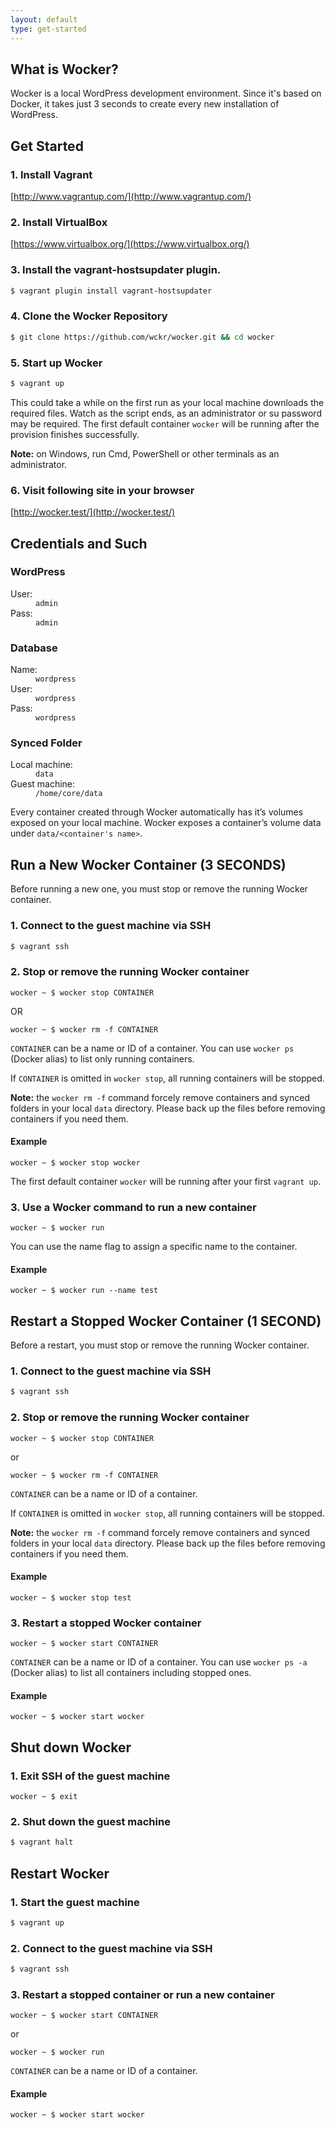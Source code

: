 ```yaml
---
layout: default
type: get-started
---
```


## What is Wocker?

Wocker is a local WordPress development environment. Since it's based on Docker, it takes just 3 seconds to create every new installation of WordPress.

## Get Started

### 1. Install Vagrant

[http://www.vagrantup.com/](http://www.vagrantup.com/)

### 2. Install VirtualBox

[https://www.virtualbox.org/](https://www.virtualbox.org/)

### 3. Install the vagrant-hostsupdater plugin.

```bash
$ vagrant plugin install vagrant-hostsupdater
```

### 4. Clone the Wocker Repository

```bash
$ git clone https://github.com/wckr/wocker.git && cd wocker
```

### 5. Start up Wocker

```bash
$ vagrant up
```

This could take a while on the first run as your local machine downloads the required files. Watch as the script ends, as an administrator or su password may be required. The first default container `wocker` will be running after the provision finishes successfully.

**Note:** on Windows, run Cmd, PowerShell or other terminals as an administrator.

### 6. Visit following site in your browser

[http://wocker.test/](http://wocker.test/)

## Credentials and Such

### WordPress

<dl class="dl_inline dl_10">
  <dt>User:</dt>
  <dd><code>admin</code></dd>

  <dt>Pass:</dt>
  <dd><code>admin</code></dd>
</dl>

### Database

<dl class="dl_inline dl_10">
  <dt>Name:</dt>
  <dd><code>wordpress</code></dd>

  <dt>User:</dt>
  <dd><code>wordpress</code></dd>

  <dt>Pass:</dt>
  <dd><code>wordpress</code></dd>
</dl>

### Synced Folder

<dl class="dl_inline dl_20">
  <dt>Local machine:</dt>
  <dd><code>data</code></dd>

  <dt>Guest machine:</dt>
  <dd><code>/home/core/data</code></dd>
</dl>

Every container created through Wocker automatically has it’s volumes exposed on your local machine. Wocker exposes a container’s volume data under `data/<container's name>`.

## Run a New Wocker Container (3 SECONDS)

Before running a new one, you must stop or remove the running Wocker container.

### 1. Connect to the guest machine via SSH

```bash
$ vagrant ssh
```

### 2. Stop or remove the running Wocker container

<div class="highlight">
  <pre><code data-lang="bash" class="language-bash"><span class="k">wocker ~ $ </span>wocker stop CONTAINER</code></pre>
</div>

OR

<div class="highlight">
  <pre><code data-lang="bash" class="language-bash"><span class="k">wocker ~ $ </span>wocker rm -f CONTAINER</code></pre>
</div>

`CONTAINER` can be a name or ID of a container. You can use `wocker ps` (Docker alias) to list only running containers.

If `CONTAINER` is omitted in `wocker stop`, all running containers will be stopped.

**Note:** the `wocker rm -f` command forcely remove containers and synced folders in your local `data` directory. Please back up the files before removing containers if you need them.

#### Example

<div class="highlight">
  <pre><code data-lang="bash" class="language-bash"><span class="k">wocker ~ $ </span>wocker stop wocker</code></pre>
</div>

The first default container `wocker` will be running after your first `vagrant up`.


### 3. Use a Wocker command to run a new container

<div class="highlight">
  <pre><code data-lang="bash" class="language-bash"><span class="k">wocker ~ $ </span>wocker run</code></pre>
</div>

You can use the name flag to assign a specific name to the container.

#### Example

<div class="highlight">
  <pre><code data-lang="bash" class="language-bash"><span class="k">wocker ~ $ </span>wocker run --name test</code></pre>
</div>

## Restart a Stopped Wocker Container (1 SECOND)

Before a restart, you must stop or remove the running Wocker container.

### 1. Connect to the guest machine via SSH

```bash
$ vagrant ssh
```

### 2. Stop or remove the running Wocker container

<div class="highlight">
  <pre><code data-lang="bash" class="language-bash"><span class="k">wocker ~ $ </span>wocker stop CONTAINER</code></pre>
</div>

or

<div class="highlight">
  <pre><code data-lang="bash" class="language-bash"><span class="k">wocker ~ $ </span>wocker rm -f CONTAINER</code></pre>
</div>

`CONTAINER` can be a name or ID of a container.

If `CONTAINER` is omitted in `wocker stop`, all running containers will be stopped.

**Note:** the `wocker rm -f` command forcely remove containers and synced folders in your local `data` directory. Please back up the files before removing containers if you need them.

#### Example

<div class="highlight">
  <pre><code data-lang="bash" class="language-bash"><span class="k">wocker ~ $ </span>wocker stop test</code></pre>
</div>

### 3. Restart a stopped Wocker container

<div class="highlight">
  <pre><code data-lang="bash" class="language-bash"><span class="k">wocker ~ $ </span>wocker start CONTAINER</code></pre>
</div>

`CONTAINER` can be a name or ID of a container. You can use `wocker ps -a` (Docker alias) to list all containers including stopped ones.

#### Example

<div class="highlight">
  <pre><code data-lang="bash" class="language-bash"><span class="k">wocker ~ $ </span>wocker start wocker</code></pre>
</div>

## Shut down Wocker

### 1. Exit SSH of the guest machine

<div class="highlight">
  <pre><code data-lang="bash" class="language-bash"><span class="k">wocker ~ $ </span>exit</code></pre>
</div>

### 2. Shut down the guest machine

```bash
$ vagrant halt
```

## Restart Wocker

### 1. Start the guest machine

```bash
$ vagrant up
```

### 2. Connect to the guest machine via SSH

```bash
$ vagrant ssh
```

### 3. Restart a stopped container or run a new container

<div class="highlight">
  <pre><code data-lang="bash" class="language-bash"><span class="k">wocker ~ $ </span>wocker start CONTAINER</code></pre>
</div>

or

<div class="highlight">
  <pre><code data-lang="bash" class="language-bash"><span class="k">wocker ~ $ </span>wocker run</code></pre>
</div>

`CONTAINER` can be a name or ID of a container.

#### Example

<div class="highlight">
  <pre><code data-lang="bash" class="language-bash"><span class="k">wocker ~ $ </span>wocker start wocker</code></pre>
</div>
